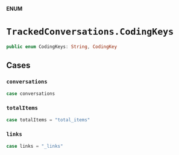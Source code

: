 **ENUM**

# `TrackedConversations.CodingKeys`

```swift
public enum CodingKeys: String, CodingKey
```

## Cases
### `conversations`

```swift
case conversations
```

### `totalItems`

```swift
case totalItems = "total_items"
```

### `links`

```swift
case links = "_links"
```
